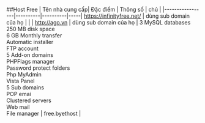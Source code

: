##Host Free
| Tên nhà cung cấp| Đặc điểm | Thông số | chủ |
|-----------------|----------|----------|-----|
https://infinityfree.net/ | dùng sub domain của họ | | |
http://ago.vn | dùng sub domain của họ | 3 MySQL databases<br>250 MB disk space<br>6 GB Monthly transfer<br>Automatic installer<br>FTP account<br>5 Add-on domains<br>PHPFlags manager<br>Password protect folders<br>Php MyAdmin<br>Vista Panel<br>5 Sub domains<br>POP emai<br>Clustered servers<br>Web mail<br>File manager | free.byethost |
